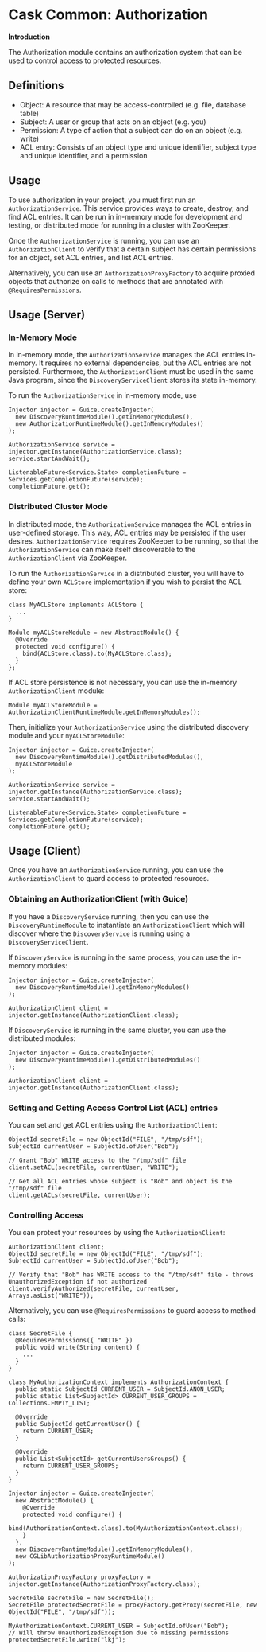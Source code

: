# Cask Common: Authorization

**Introduction**

The Authorization module contains an authorization system that can be used to control access to protected resources.

## Definitions

* Object: A resource that may be access-controlled (e.g. file, database table)
* Subject: A user or group that acts on an object (e.g. you)
* Permission: A type of action that a subject can do on an object (e.g. write)
* ACL entry: Consists of an object type and unique identifier, subject type and unique identifier, and a permission

## Usage

To use authorization in your project, you must first run an `AuthorizationService`. This service
provides ways to create, destroy, and find ACL entries. It can be run in in-memory mode
for development and testing, or distributed mode for running in a cluster with ZooKeeper.

Once the `AuthorizationService` is running, you can use an `AuthorizationClient` to verify
that a certain subject has certain permissions for an object, set ACL entries, and list ACL entries.

Alternatively, you can use an `AuthorizationProxyFactory` to acquire proxied objects that authorize
on calls to methods that are annotated with `@RequiresPermissions`.

## Usage (Server)

### In-Memory Mode

In in-memory mode, the `AuthorizationService` manages the ACL entries in-memory.
It requires no external dependencies, but the ACL entries are not persisted.
Furthermore, the `AuthorizationClient` must be used in the same Java program,
since the `DiscoveryServiceClient` stores its state in-memory.

To run the `AuthorizationService` in in-memory mode, use

```
Injector injector = Guice.createInjector(
  new DiscoveryRuntimeModule().getInMemoryModules(),
  new AuthorizationRuntimeModule().getInMemoryModules()
);

AuthorizationService service = injector.getInstance(AuthorizationService.class);
service.startAndWait();

ListenableFuture<Service.State> completionFuture = Services.getCompletionFuture(service);
completionFuture.get();
```

### Distributed Cluster Mode

In distributed mode, the `AuthorizationService` manages the ACL entries in user-defined storage.
This way, ACL entries may be persisted if the user desires. `AuthorizationService` requires
ZooKeeper to be running, so that the `AuthorizationService` can make itself
discoverable to the `AuthorizationClient` via ZooKeeper.

To run the `AuthorizationService` in a distributed cluster, you will have to define your own `ACLStore` implementation
if you wish to persist the ACL store:

```
class MyACLStore implements ACLStore {
  ...
}

Module myACLStoreModule = new AbstractModule() {
  @Override
  protected void configure() {
    bind(ACLStore.class).to(MyACLStore.class);
  }
};
```

If ACL store persistence is not necessary, you can use the in-memory `AuthorizationClient` module:

```
Module myACLStoreModule = AuthorizationClientRuntimeModule.getInMemoryModules();
```

Then, initialize your `AuthorizationService` using the distributed discovery module and your `myACLStoreModule`:

```
Injector injector = Guice.createInjector(
  new DiscoveryRuntimeModule().getDistributedModules(),
  myACLStoreModule
);

AuthorizationService service = injector.getInstance(AuthorizationService.class);
service.startAndWait();

ListenableFuture<Service.State> completionFuture = Services.getCompletionFuture(service);
completionFuture.get();
```

## Usage (Client)

Once you have an `AuthorizationService` running, you can use the `AuthorizationClient` to
guard access to protected resources.

### Obtaining an AuthorizationClient (with Guice)

If you have a `DiscoveryService` running, then you can use the `DiscoveryRuntimeModule`
to instantiate an `AuthorizationClient` which will discover where the `DiscoveryService` is
running using a `DiscoveryServiceClient`.

If `DiscoveryService` is running in the same process, you can use the in-memory modules:

```
Injector injector = Guice.createInjector(
  new DiscoveryRuntimeModule().getInMemoryModules()
);

AuthorizationClient client = injector.getInstance(AuthorizationClient.class);
```

If `DiscoveryService` is running in the same cluster, you can use the distributed modules:

```
Injector injector = Guice.createInjector(
  new DiscoveryRuntimeModule().getDistributedModules()
);

AuthorizationClient client = injector.getInstance(AuthorizationClient.class);
```

### Setting and Getting Access Control List (ACL) entries

You can set and get ACL entries using the `AuthorizationClient`:

```
ObjectId secretFile = new ObjectId("FILE", "/tmp/sdf");
SubjectId currentUser = SubjectId.ofUser("Bob");

// Grant "Bob" WRITE access to the "/tmp/sdf" file
client.setACL(secretFile, currentUser, "WRITE");

// Get all ACL entries whose subject is "Bob" and object is the "/tmp/sdf" file
client.getACLs(secretFile, currentUser);
```

### Controlling Access

You can protect your resources by using the `AuthorizationClient`:

```
AuthorizationClient client;
ObjectId secretFile = new ObjectId("FILE", "/tmp/sdf");
SubjectId currentUser = SubjectId.ofUser("Bob");

// Verify that "Bob" has WRITE access to the "/tmp/sdf" file - throws UnauthorizedException if not authorized
client.verifyAuthorized(secretFile, currentUser, Arrays.asList("WRITE"));
```

Alternatively, you can use `@RequiresPermissions` to guard access to method calls:

```
class SecretFile {
  @RequiresPermissions({ "WRITE" })
  public void write(String content) {
    ...
  }
}

class MyAuthorizationContext implements AuthorizationContext {
  public static SubjectId CURRENT_USER = SubjectId.ANON_USER;
  public static List<SubjectId> CURRENT_USER_GROUPS = Collections.EMPTY_LIST;

  @Override
  public SubjectId getCurrentUser() {
    return CURRENT_USER;
  }

  @Override
  public List<SubjectId> getCurrentUsersGroups() {
    return CURRENT_USER_GROUPS;
  }
}

Injector injector = Guice.createInjector(
  new AbstractModule() {
    @Override
    protected void configure() {
      bind(AuthorizationContext.class).to(MyAuthorizationContext.class);
    }
  },
  new DiscoveryRuntimeModule().getInMemoryModules(),
  new CGLibAuthorizationProxyRuntimeModule()
);

AuthorizationProxyFactory proxyFactory = injector.getInstance(AuthorizationProxyFactory.class);

SecretFile secretFile = new SecretFile();
SecretFile protectedSecretFile = proxyFactory.getProxy(secretFile, new ObjectId("FILE", "/tmp/sdf"));

MyAuthorizationContext.CURRENT_USER = SubjectId.ofUser("Bob");
// Will throw UnauthorizedException due to missing permissions
protectedSecretFile.write("lkj");
```

